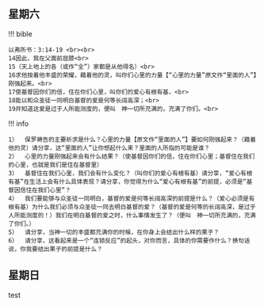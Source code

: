 

## 星期六

!!! bible

    以弗所书：3:14-19 <br><br>
    14因此，我在父面前屈膝<br>
    15（天上地上的各（或作“全”）家都是从他得名）<br>
    16求他按着他丰盛的荣耀，藉着他的灵，叫你们心里的力量【“心里的力量”原文作“里面的人”】刚强起来。<br>
    17使基督因你们的信，住在你们心里，叫你们的爱心有根有基，<br>
    18能以和众圣徒一同明白基督的爱是何等长阔高深；<br>
    19并知道这爱是过于人所能测度的，便叫　神一切所充满的，充满了你们。<br>


!!! info

    1）	保罗祷告的主要祈求是什么？心里的力量【原文作“里面的人”】要如何刚强起来？（藉着他的灵）请分享，这“里面的人”让你想起什么来？里面的人所指的可能是谁？
    2）	心里的力量刚强起来会有什么结果？（使基督因你们的信，住在你们心里；基督住在我们的心里，也就是我们是住在基督里）
    3）	基督住在我们心里，我们会有什么变化？（叫你们的爱心有根有基）请分享，“爱心有根有基”在生活上会有什么具体表现？请分享，你觉得为什么“爱心有根有基”的前提，必须是“基督因信住在我们心里”？
    4）	我们要能够与众圣徒一同明白，基督的爱是何等长阔高深的前提是什么？（爱心必须是有根有基）为什么我们必须与众圣徒一同去明白基督的爱？（基督的爱是何等的长阔高深，是过于人所能测度的！）我们在明白基督的爱之时，什么事情发生了？（便叫　神一切所充满的，充满了你们。）
    5）	请分享，当神一切的丰盛都充满你的时候，在你身上会结出什么样的果子？
    6）	请分享，这看起来是一个“连锁反应”的起头，对你而言，具体的你需要作什么？换句话说，你我要结出果子的前提是什么？



## 星期日

test

